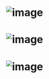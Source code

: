 # ![image](https://user-images.githubusercontent.com/61328786/138608778-aa44260d-35f1-4d3f-92ac-1404f8b79d70.png)

# ![image](https://user-images.githubusercontent.com/61328786/138608790-7c7c4f5e-03de-4fa5-918b-5adc7ac7af4f.png)

# ![image](https://user-images.githubusercontent.com/61328786/138608804-962f362e-1995-441c-b12b-b7919f8d16f0.png)
